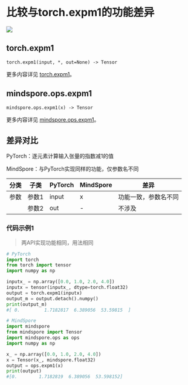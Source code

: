 # 比较与torch.expm1的功能差异

<a href="https://gitee.com/mindspore/docs/blob/master/docs/mindspore/source_zh_cn/note/api_mapping/pytorch_diff/expm1.md" target="_blank"><img src="https://mindspore-website.obs.cn-north-4.myhuaweicloud.com/website-images/master/resource/_static/logo_source.png"></a>

## torch.expm1

```text
torch.expm1(input, *, out=None) -> Tensor
```

更多内容详见 [torch.expm1](https://pytorch.org/docs/1.8.1/generated/torch.expm1.html)。

## mindspore.ops.expm1

```text
mindspore.ops.expm1(x) -> Tensor
```

更多内容详见 [mindspore.ops.expm1](https://www.mindspore.cn/docs/zh-CN/master/api_python/ops/mindspore.ops.expm1.html)。

## 差异对比

PyTorch：逐元素计算输入张量的指数减1的值

MindSpore：与PyTorch实现同样的功能，仅参数名不同

| 分类 | 子类 |PyTorch | MindSpore | 差异 |
| --- | --- | --- | --- |---|
|参数 | 参数1 | input | x |功能一致，参数名不同 |
|  | 参数2 | out | - | 不涉及 |

### 代码示例1

> 两API实现功能相同，用法相同

```python
# PyTorch
import torch
from torch import tensor
import numpy as np

inputx_ = np.array([0.0, 1.0, 2.0, 4.0])
inputx = tensor(inputx_, dtype=torch.float32)
output = torch.expm1(inputx)
output_m = output.detach().numpy()
print(output_m)
#[ 0.         1.7182817  6.389056  53.59815  ]

# MindSpore
import mindspore
from mindspore import Tensor
import mindspore.ops as ops
import numpy as np

x_ = np.array([0.0, 1.0, 2.0, 4.0])
x = Tensor(x_, mindspore.float32)
output = ops.expm1(x)
print(output)
#[0.        1.7182819  6.389056  53.598152]
```
